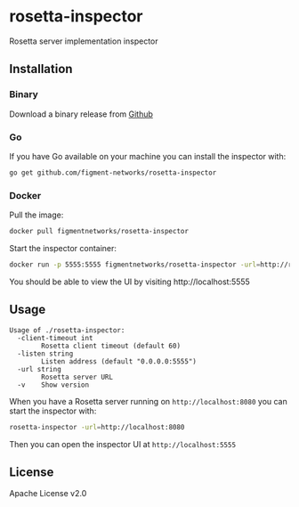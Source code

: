 # rosetta-inspector

Rosetta server implementation inspector

## Installation

### Binary

Download a binary release from [Github](https://github.com/figment-networks/rosetta-inspector/releases)

### Go

If you have Go available on your machine you can install the inspector with:

```bash
go get github.com/figment-networks/rosetta-inspector
```

### Docker

Pull the image:

```bash
docker pull figmentnetworks/rosetta-inspector
```

Start the inspector container:

```bash
docker run -p 5555:5555 figmentnetworks/rosetta-inspector -url=http://rosetta-server:port
```

You should be able to view the UI by visiting http://localhost:5555

## Usage

```
Usage of ./rosetta-inspector:
  -client-timeout int
    	Rosetta client timeout (default 60)
  -listen string
    	Listen address (default "0.0.0.0:5555")
  -url string
    	Rosetta server URL
  -v	Show version
```

When you have a Rosetta server running on `http://localhost:8080` you can start
the inspector with:

```bash
rosetta-inspector -url=http://localhost:8080
```

Then you can open the inspector UI at `http://localhost:5555`

## License

Apache License v2.0
